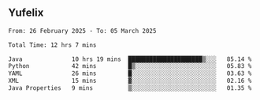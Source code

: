 ## Yufelix

<!--START_SECTION:waka-->

```txt
From: 26 February 2025 - To: 05 March 2025

Total Time: 12 hrs 7 mins

Java              10 hrs 19 mins  █████████████████████▒░░░   85.14 %
Python            42 mins         █▒░░░░░░░░░░░░░░░░░░░░░░░   05.83 %
YAML              26 mins         █░░░░░░░░░░░░░░░░░░░░░░░░   03.63 %
XML               15 mins         ▓░░░░░░░░░░░░░░░░░░░░░░░░   02.16 %
Java Properties   9 mins          ▒░░░░░░░░░░░░░░░░░░░░░░░░   01.35 %
```

<!--END_SECTION:waka-->

